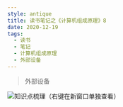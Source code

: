 ```yaml
---
style: antique
title: 读书笔记之《计算机组成原理》8
date: 2020-12-19
tags:
  - 读书
  - 笔记
  - 计算机组成原理
  - 外部设备
---
```


> 外部设备

![知识点梳理（右键在新窗口单独查看）](Computer-Organization-8-Outer-Equipment/key-knowlages.png '=1000px-500px')
